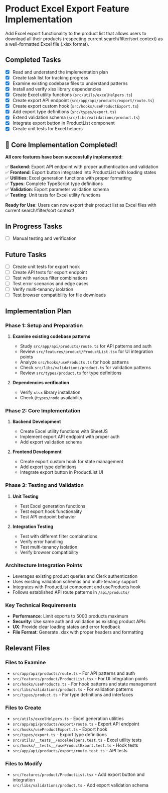 # Product Excel Export Feature Implementation

Add Excel export functionality to the product list that allows users to download all their products (respecting current search/filter/sort context) as a well-formatted Excel file (.xlsx format).

## Completed Tasks

- [x] Read and understand the implementation plan
- [x] Create task list for tracking progress
- [x] Examine existing codebase files to understand patterns
- [x] Install and verify xlsx library dependencies
- [x] Create Excel utility functions (`src/utils/excelHelpers.ts`)
- [x] Create export API endpoint (`src/app/api/products/export/route.ts`)
- [x] Create export custom hook (`src/hooks/useProductExport.ts`)
- [x] Add export type definitions (`src/types/export.ts`)
- [x] Extend validation schema (`src/libs/validations/product.ts`)
- [x] Integrate export button in ProductList component
- [x] Create unit tests for Excel helpers

## 🎉 Core Implementation Completed!

**All core features have been successfully implemented:**

✅ **Backend**: Export API endpoint with proper authentication and validation  
✅ **Frontend**: Export button integrated into ProductList with loading states  
✅ **Utilities**: Excel generation functions with proper formatting  
✅ **Types**: Complete TypeScript type definitions  
✅ **Validation**: Export parameter validation schema  
✅ **Testing**: Unit tests for Excel utility functions  

**Ready for Use**: Users can now export their product list as Excel files with current search/filter/sort context!

## In Progress Tasks

- [ ] Manual testing and verification

## Future Tasks
- [ ] Create unit tests for export hook
- [ ] Create API tests for export endpoint
- [ ] Test with various filter combinations
- [ ] Test error scenarios and edge cases
- [ ] Verify multi-tenancy isolation
- [ ] Test browser compatibility for file downloads

## Implementation Plan

### Phase 1: Setup and Preparation
1. **Examine existing codebase patterns**
   - Study `src/app/api/products/route.ts` for API patterns and auth
   - Review `src/features/product/ProductList.tsx` for UI integration points
   - Analyze `src/hooks/useProducts.ts` for hook patterns
   - Check `src/libs/validations/product.ts` for validation patterns
   - Review `src/types/product.ts` for type definitions

2. **Dependencies verification**
   - Verify `xlsx` library installation
   - Check `@types/node` availability

### Phase 2: Core Implementation
1. **Backend Development**
   - Create Excel utility functions with SheetJS
   - Implement export API endpoint with proper auth
   - Add export validation schema

2. **Frontend Development**  
   - Create export custom hook for state management
   - Add export type definitions
   - Integrate export button in ProductList UI

### Phase 3: Testing and Validation
1. **Unit Testing**
   - Test Excel generation functions
   - Test export hook functionality
   - Test API endpoint behavior

2. **Integration Testing**
   - Test with different filter combinations
   - Verify error handling
   - Test multi-tenancy isolation
   - Verify browser compatibility

### Architecture Integration Points
- Leverages existing product queries and Clerk authentication
- Uses existing validation schemas and multi-tenancy support
- Integrates with ProductList component and useProducts hook
- Follows established API route patterns in `/api/products/`

### Key Technical Requirements
- **Performance**: Limit exports to 5000 products maximum
- **Security**: Use same auth and validation as existing product APIs
- **UX**: Provide clear loading states and error feedback
- **File Format**: Generate .xlsx with proper headers and formatting

## Relevant Files

### Files to Examine
- `src/app/api/products/route.ts` - For API patterns and auth
- `src/features/product/ProductList.tsx` - For UI integration points  
- `src/hooks/useProducts.ts` - For hook patterns and state management
- `src/libs/validations/product.ts` - For validation patterns
- `src/types/product.ts` - For type definitions and interfaces

### Files to Create
- `src/utils/excelHelpers.ts` - Excel generation utilities
- `src/app/api/products/export/route.ts` - Export API endpoint
- `src/hooks/useProductExport.ts` - Export hook
- `src/types/export.ts` - Export type definitions
- `src/utils/__tests__/excelHelpers.test.ts` - Excel utility tests
- `src/hooks/__tests__/useProductExport.test.ts` - Hook tests
- `src/app/api/products/export/route.test.ts` - API tests

### Files to Modify
- `src/features/product/ProductList.tsx` - Add export button and integration
- `src/libs/validations/product.ts` - Add export validation schema 